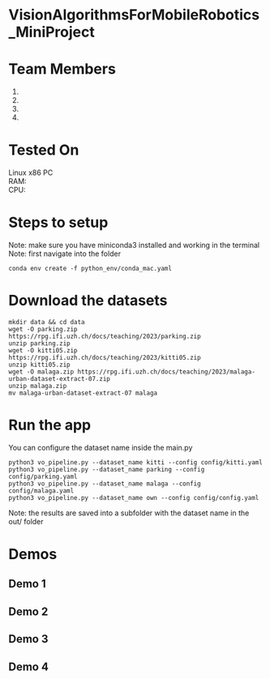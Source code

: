 # VisionAlgorithmsForMobileRobotics_MiniProject

# Team Members
1. 
2. 
3. 
4. 


# Tested On
Linux x86 PC  
RAM:  
CPU:   

# Steps to setup
Note: make sure you have miniconda3 installed and working in the terminal  
Note: first navigate into the folder  
```
conda env create -f python_env/conda_mac.yaml
```

# Download the datasets
```
mkdir data && cd data
wget -O parking.zip https://rpg.ifi.uzh.ch/docs/teaching/2023/parking.zip
unzip parking.zip
wget -O kitti05.zip https://rpg.ifi.uzh.ch/docs/teaching/2023/kitti05.zip
unzip kitti05.zip
wget -O malaga.zip https://rpg.ifi.uzh.ch/docs/teaching/2023/malaga-urban-dataset-extract-07.zip
unzip malaga.zip
mv malaga-urban-dataset-extract-07 malaga
```

# Run the app
You can configure the dataset name inside the main.py  
```
python3 vo_pipeline.py --dataset_name kitti --config config/kitti.yaml
python3 vo_pipeline.py --dataset_name parking --config config/parking.yaml
python3 vo_pipeline.py --dataset_name malaga --config config/malaga.yaml
python3 vo_pipeline.py --dataset_name own --config config/config.yaml
```

Note: the results are saved into a subfolder with the dataset name in the out/ folder 

# Demos
## Demo 1

## Demo 2

## Demo 3

## Demo 4


